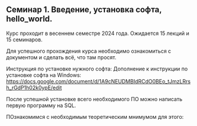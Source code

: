 ## Семинар 1. Введение, установка софта, hello_world.

Курс проходит в весеннем семестре 2024 года. 
Ожидается 15 лекций и 15 семинаров. 

Для успешного прохождения курса необходимо ознакомиться с документом и сделать всё, что там просят. 

Инструкция по установке нужного софта: 
Дополнение к инструкции по установке софта на Windows: https://docs.google.com/document/d/1A9cNEUDMBIdRCdO0BEo_tJmzLRrsh_rGdP1h02k0ypE/edit

После успешной установке всего необходимого ПО можно написать первую программу на SQL.

ПОзнакомимся с необходимым теоретическим мнимумом для этого: 


